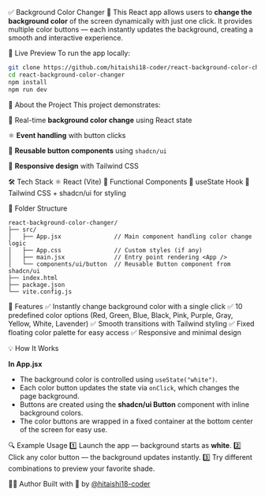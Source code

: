 ✅ Background Color Changer 🎨
This React app allows users to **change the background color** of the screen dynamically with just one click. It provides multiple color buttons — each instantly updates the background, creating a smooth and interactive experience.

🚀 Live Preview
To run the app locally:

```bash
git clone https://github.com/hitaishi18-coder/react-background-color-changer.git  
cd react-background-color-changer  
npm install  
npm run dev  
```

🧠 About the Project
This project demonstrates:

🎨 Real-time **background color change** using React state

⚛️ **Event handling** with button clicks

🧩 **Reusable button components** using `shadcn/ui`

💅 **Responsive design** with Tailwind CSS

🛠 Tech Stack
⚛️ React (Vite)
🎯 Functional Components
🧠 useState Hook
💅 Tailwind CSS + shadcn/ui for styling

📂 Folder Structure

```arduino
react-background-color-changer/
├── src/
│   ├── App.jsx               // Main component handling color change logic
│   ├── App.css               // Custom styles (if any)
│   ├── main.jsx              // Entry point rendering <App />
│   └── components/ui/button  // Reusable Button component from shadcn/ui
├── index.html
├── package.json
└── vite.config.js
```

📸 Features
✅ Instantly change background color with a single click
✅ 10 predefined color options (Red, Green, Blue, Black, Pink, Purple, Gray, Yellow, White, Lavender)
✅ Smooth transitions with Tailwind styling
✅ Fixed floating color palette for easy access
✅ Responsive and minimal design

💡 How It Works

**In App.jsx**

* The background color is controlled using `useState("white")`.
* Each color button updates the state via `onClick`, which changes the page background.
* Buttons are created using the **shadcn/ui Button** component with inline background colors.
* The color buttons are wrapped in a fixed container at the bottom center of the screen for easy use.

🔍 Example Usage
1️⃣ Launch the app — background starts as **white**.
2️⃣ Click any color button — the background updates instantly.
3️⃣ Try different combinations to preview your favorite shade.

🧑‍💻 Author
Built with 💚 by [@hitaishi18-coder](https://github.com/hitaishi18-coder)
